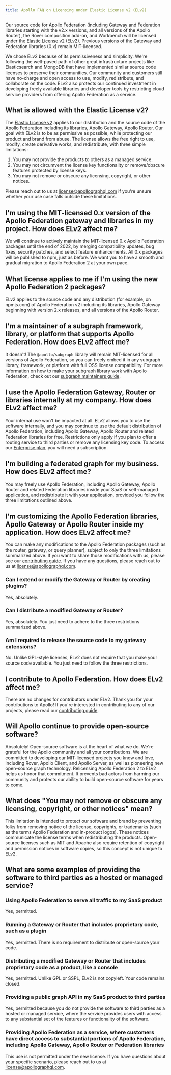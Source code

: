```yaml
---
title: Apollo FAQ on Licensing under Elastic License v2 (ELv2)
---
```


Our source code for Apollo Federation (including Gateway and Federation libraries starting with the v2.x versions, and all versions of the Apollo Router), the Rover composition add-on, and Workbench will be licensed under the [Elastic License v2](https://www.elastic.co/licensing/elastic-license) (ELv2). Previous versions of the Gateway and Federation libraries (0.x) remain MIT-licensed.

We chose ELv2 because of its permissiveness and simplicity. We're following the well-paved path of other great infrastructure projects like Elasticsearch and MongoDB that have implemented similar source code licenses to preserve their communities. Our community and customers still have no-charge and open access to use, modify, redistribute, and collaborate on the code. ELv2 also protects our continued investment in developing freely available libraries and developer tools by restricting cloud service providers from offering Apollo Federation as a service.

## What is allowed with the Elastic License v2?

The [Elastic License v2](https://www.elastic.co/licensing/elastic-license) applies to our distribution and the source code of the Apollo Federation including its libraries, Apollo Gateway, Apollo Router. Our goal with ELv2 is to be as permissive as possible, while protecting our product and brand from abuse. The license allows the free right to use, modify, create derivative works, and redistribute, with three simple limitations:

1. You may not provide the products to others as a managed service.
1. You may not circumvent the license key functionality or remove/obscure features protected by license keys.
1. You may not remove or obscure any licensing, copyright, or other notices.

Please reach out to us at [license@apollographql.com](mailto:license@apollographql.com) if you're unsure whether your use case falls outside these limitations.

<!-- vale Apollo.Headings = NO -->

## I'm using the MIT-licensed 0.x version of the Apollo Federation gateway and libraries in my project. How does ELv2 affect me?

We will continue to actively maintain the MIT-licensed 0.x Apollo Federation packages until the end of 2022, by merging compatibility updates, bug fixes, security patches, and select feature enhancements. All 0.x packages will be published to npm, just as before. We want you to have a smooth and gradual migration to Apollo Federation 2 at your own pace.

## What license applies to me if I'm using the new Apollo Federation 2 packages?

ELv2 applies to the source code and any distribution (for example, on npmjs.com) of Apollo Federation v2 including its libraries, Apollo Gateway beginning with version 2.x releases, and all versions of the Apollo Router.

## I'm a maintainer of a subgraph framework, library, or platform that supports Apollo Federation. How does ELv2 affect me?

It doesn't! The `@apollo/subgraph` library will remain MIT-licensed for all versions of Apollo Federation, so you can freely embed it in any subgraph library, framework, or platform with full OSS license compatibility. For more information on how to make your subgraph library work with Apollo Federation, check out our [subgraph maintainers guide](https://github.com/apollographql/apollo-federation-subgraph-compatibility/blob/main/CONTRIBUTORS.md).

## I use the Apollo Federation Gateway, Router or libraries internally at my company. How does ELv2 affect me?

Your internal use won't be impacted at all. ELv2 allows you to use the software internally, and you may continue to use the default distribution of Apollo Federation, including Apollo Gateway, Apollo Router and related Federation libraries for free. Restrictions only apply if you plan to offer a routing service to third parties or remove any licensing key code. To access our [Enterprise plan](https://www.apollographql.com/enterprise), you will need a subscription.

## I'm building a federated graph for my business. How does ELv2 affect me?

You may freely use Apollo Federation, including Apollo Gateway, Apollo Router and related Federation libraries inside your SaaS or self-managed application, and redistribute it with your application, provided you follow the three limitations outlined above.

## I'm customizing the Apollo Federation libraries, Apollo Gateway or Apollo Router inside my application. How does ELv2 affect me?

You can make any modifications to the Apollo Federation packages (such as the router, gateway, or query planner), subject to only the three limitations summarized above. If you want to share those modifications with us, please see our [contributing guide](https://www.apollographql.com/docs/community/contributing/). If you have any questions, please reach out to us at [license@apollographql.com](mailto:license@apollographql.com).

### Can I extend or modify the Gateway or Router by creating plugins?

Yes, absolutely.

### Can I distribute a modified Gateway or Router?

Yes, absolutely. You just need to adhere to the three restrictions summarized above.

### Am I required to release the source code to my gateway extensions?

No. Unlike GPL-style licenses, ELv2 does not require that you make your source code available. You just need to follow the three restrictions.

## I contribute to Apollo Federation. How does ELv2 affect me?

There are no changes for contributors under ELv2. Thank you for your contributions to Apollo! If you're interested in contributing to any of our projects, please read our [contributing guide](https://www.apollographql.com/docs/community/contributing/).

## Will Apollo continue to provide open-source software?

Absolutely! Open-source software is at the heart of what we do. We're grateful for the Apollo community and all your contributions. We are committed to developing our MIT-licensed projects you know and love, including Rover, Apollo Client, and Apollo Server, as well as pioneering new open-source graph technology. Relicensing Apollo Federation 2 to ELv2 helps us honor that commitment. It prevents bad actors from harming our community and protects our ability to build open-source software for years to come.

## What does "You may not remove or obscure any licensing, copyright, or other notices" mean?

This limitation is intended to protect our software and brand by preventing folks from removing notice of the license, copyrights, or trademarks (such as the terms Apollo Federation and in-product logos). These notices communicate the license terms when redistributing the products. Open-source licenses such as MIT and Apache also require retention of copyright and permission notices in software copies, so this concept is not unique to ELv2.

## What are some examples of providing the software to third parties as a hosted or managed service?

### Using Apollo Federation to serve all traffic to my SaaS product

Yes, permitted.

### Running a Gateway or Router that includes proprietary code, such as a plugin

Yes, permitted. There is no requirement to distribute or open-source your code.

### Distributing a modified Gateway or Router that includes proprietary code as a product, like a console

Yes, permitted. Unlike GPL or SSPL, ELv2 is not copyleft. Your code remains closed.

### Providing a public graph API in my SaaS product to third parties

Yes, permitted because you do not provide the software to third parties as a hosted or managed service, where the service provides users with access to any substantial set of the features or functionality of the software.

### Providing Apollo Federation as a service, where customers have direct access to substantial portions of Apollo Federation, including Apollo Gateway, Apollo Router or Federation libraries

This use is not permitted under the new license. If you have questions about your specific scenario, please reach out to us at [license@apollographql.com](mailto:license@apollographql.com).

<!-- vale Apollo.Headings = YES -->
